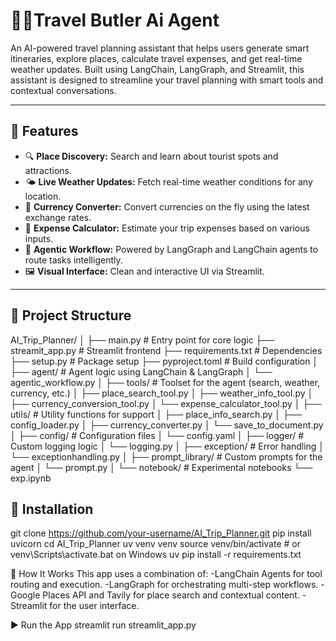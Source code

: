 #  🤵‍♂️Travel Butler Ai Agent

An AI-powered travel planning assistant that helps users generate smart itineraries, explore places, calculate travel expenses, and get real-time weather updates. Built using LangChain, LangGraph, and Streamlit, this assistant is designed to streamline your travel planning with smart tools and contextual conversations.

---

## 🚀 Features

- 🔍 **Place Discovery:** Search and learn about tourist spots and attractions.
- 🌤 **Live Weather Updates:** Fetch real-time weather conditions for any location.
- 💱 **Currency Converter:** Convert currencies on the fly using the latest exchange rates.
- 🧮 **Expense Calculator:** Estimate your trip expenses based on various inputs.
- 🧠 **Agentic Workflow:** Powered by LangGraph and LangChain agents to route tasks intelligently.
- 🖼 **Visual Interface:** Clean and interactive UI via Streamlit.

---

## 📁 Project Structure
AI_Trip_Planner/
│
├── main.py # Entry point for core logic
├── streamit_app.py # Streamlit frontend
├── requirements.txt # Dependencies
├── setup.py # Package setup
├── pyproject.toml # Build configuration
│
├── agent/ # Agent logic using LangChain & LangGraph
│ └── agentic_workflow.py
│
├── tools/ # Toolset for the agent (search, weather, currency, etc.)
│ ├── place_search_tool.py
│ ├── weather_info_tool.py
│ ├── currency_conversion_tool.py
│ └── expense_calculator_tool.py
│
├── utils/ # Utility functions for support
│ ├── place_info_search.py
│ ├── config_loader.py
│ ├── currency_converter.py
│ └── save_to_document.py
│
├── config/ # Configuration files
│ └── config.yaml
│
├── logger/ # Custom logging logic
│ └── logging.py
│
├── exception/ # Error handling
│ └── exceptionhandling.py
│
├── prompt_library/ # Custom prompts for the agent
│ └── prompt.py
│
└── notebook/ # Experimental notebooks
└── exp.ipynb

## 🔧 Installation
git clone https://github.com/your-username/AI_Trip_Planner.git
pip install uvicorn
cd AI_Trip_Planner
uv venv venv
source venv/bin/activate   # or venv\Scripts\activate.bat on Windows
uv pip install -r requirements.txt

🧠 How It Works
This app uses a combination of:
  -LangChain Agents for tool routing and execution.
  -LangGraph for orchestrating multi-step workflows.
  -Google Places API and Tavily for place search and contextual content.
  -Streamlit for the user interface.

▶️ Run the App
streamlit run streamlit_app.py




